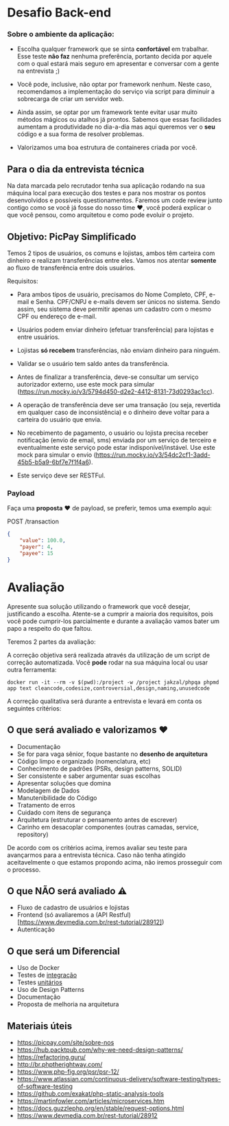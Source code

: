 # Desafio Back-end

### Sobre o ambiente da aplicação:

-   Escolha qualquer framework que se sinta **confortável** em trabalhar. Esse teste **não faz** nenhuma preferência, portanto decida por aquele com o qual estará mais seguro em apresentar e conversar com a gente na entrevista ;)

-   Você pode, inclusive, não optar por framework nenhum. Neste caso, recomendamos a implementação do serviço via script para diminuir a sobrecarga de criar um servidor web.

-   Ainda assim, se optar por um framework tente evitar usar muito métodos mágicos ou atalhos já prontos. Sabemos que essas facilidades aumentam a produtividade no dia-a-dia mas aqui queremos ver o **seu** código e a sua forma de resolver problemas.

-   Valorizamos uma boa estrutura de containeres criada por você.

## Para o dia da entrevista técnica

Na data marcada pelo recrutador tenha sua aplicação rodando na sua máquina local para execução dos testes e para nos mostrar os pontos desenvolvidos e possíveis questionamentos.
Faremos um code review junto contigo como se você já fosse do nosso time :heart:, você poderá explicar o que você pensou, como arquitetou e como pode evoluir o projeto.

## Objetivo: PicPay Simplificado

Temos 2 tipos de usuários, os comuns e lojistas, ambos têm carteira com dinheiro e realizam transferências entre eles. Vamos nos atentar **somente** ao fluxo de transferência entre dois usuários.

Requisitos:

-   Para ambos tipos de usuário, precisamos do Nome Completo, CPF, e-mail e Senha. CPF/CNPJ e e-mails devem ser únicos no sistema. Sendo assim, seu sistema deve permitir apenas um cadastro com o mesmo CPF ou endereço de e-mail.

-   Usuários podem enviar dinheiro (efetuar transferência) para lojistas e entre usuários.

-   Lojistas **só recebem** transferências, não enviam dinheiro para ninguém.

-   Validar se o usuário tem saldo antes da transferência.

-   Antes de finalizar a transferência, deve-se consultar um serviço autorizador externo, use este mock para simular (https://run.mocky.io/v3/5794d450-d2e2-4412-8131-73d0293ac1cc).

-   A operação de transferência deve ser uma transação (ou seja, revertida em qualquer caso de inconsistência) e o dinheiro deve voltar para a carteira do usuário que envia.

-   No recebimento de pagamento, o usuário ou lojista precisa receber notificação (envio de email, sms) enviada por um serviço de terceiro e eventualmente este serviço pode estar indisponível/instável. Use este mock para simular o envio (https://run.mocky.io/v3/54dc2cf1-3add-45b5-b5a9-6bf7e7f1f4a6).

-   Este serviço deve ser RESTFul.

### Payload

Faça uma **proposta** :heart: de payload, se preferir, temos uma exemplo aqui:

POST /transaction

```json
{
    "value": 100.0,
    "payer": 4,
    "payee": 15
}
```

# Avaliação

Apresente sua solução utilizando o framework que você desejar, justificando a escolha.
Atente-se a cumprir a maioria dos requisitos, pois você pode cumprir-los parcialmente e durante a avaliação vamos bater um papo a respeito do que faltou.

Teremos 2 partes da avaliação:

A correção objetiva será realizada através da utilização de um script de correção automatizada. Você **pode** rodar na sua máquina local ou usar outra ferramenta:

```
docker run -it --rm -v $(pwd):/project -w /project jakzal/phpqa phpmd app text cleancode,codesize,controversial,design,naming,unusedcode
```

A correção qualitativa será durante a entrevista e levará em conta os seguintes critérios:

## O que será avaliado e valorizamos :heart:

-   Documentação
-   Se for para vaga sênior, foque bastante no **desenho de arquitetura**
-   Código limpo e organizado (nomenclatura, etc)
-   Conhecimento de padrões (PSRs, design patterns, SOLID)
-   Ser consistente e saber argumentar suas escolhas
-   Apresentar soluções que domina
-   Modelagem de Dados
-   Manutenibilidade do Código
-   Tratamento de erros
-   Cuidado com itens de segurança
-   Arquitetura (estruturar o pensamento antes de escrever)
-   Carinho em desacoplar componentes (outras camadas, service, repository)

De acordo com os critérios acima, iremos avaliar seu teste para avançarmos para a entrevista técnica.
Caso não tenha atingido aceitavelmente o que estamos propondo acima, não iremos prosseguir com o processo.

## O que NÃO será avaliado :warning:

-   Fluxo de cadastro de usuários e lojistas
-   Frontend (só avaliaremos a (API Restful)[https://www.devmedia.com.br/rest-tutorial/28912])
-   Autenticação

## O que será um Diferencial

-   Uso de Docker
-   Testes de [integração](https://www.atlassian.com/continuous-delivery/software-testing/types-of-software-testing)
-   Testes [unitários](https://www.atlassian.com/continuous-delivery/software-testing/types-of-software-testing)
-   Uso de Design Patterns
-   Documentação
-   Proposta de melhoria na arquitetura

## Materiais úteis

-   https://picpay.com/site/sobre-nos
-   https://hub.packtpub.com/why-we-need-design-patterns/
-   https://refactoring.guru/
-   http://br.phptherightway.com/
-   https://www.php-fig.org/psr/psr-12/
-   https://www.atlassian.com/continuous-delivery/software-testing/types-of-software-testing
-   https://github.com/exakat/php-static-analysis-tools
-   https://martinfowler.com/articles/microservices.htm
-   https://docs.guzzlephp.org/en/stable/request-options.html
-   https://www.devmedia.com.br/rest-tutorial/28912
